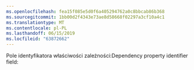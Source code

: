 ```yaml
---
ms.openlocfilehash: fea15f085e5d0f6a405294762a0c8bbcab86b368
ms.sourcegitcommit: 1bb00d2f4343e73ae8d58668f02297a3cf10a4c1
ms.translationtype: MT
ms.contentlocale: pl-PL
ms.lasthandoff: 06/15/2019
ms.locfileid: "63872662"
---
```

<span data-ttu-id="99b07-101">Pole identyfikatora właściwości zależności:</span><span class="sxs-lookup"><span data-stu-id="99b07-101">Dependency property identifier field:</span></span>